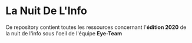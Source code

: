 # La Nuit De L'Info

Ce repository contient toutes les ressources concernant l'**édition 2020** de la nuit de l'info sous l'oeil de l'équipe **Eye-Team**
